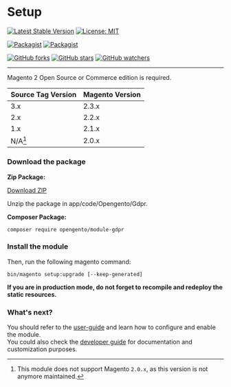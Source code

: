 # Setup

[![Latest Stable Version](https://img.shields.io/packagist/v/opengento/module-gdpr.svg?style=flat-square)](https://packagist.org/packages/opengento/module-gdpr)
[![License: MIT](https://img.shields.io/github/license/opengento/magento2-gdpr.svg?style=flat-square)](./LICENSE)

[![Packagist](https://img.shields.io/packagist/dt/opengento/module-gdpr.svg?style=flat-square)](https://packagist.org/packages/opengento/module-gdpr)
[![Packagist](https://img.shields.io/packagist/dm/opengento/module-gdpr.svg?style=flat-square)](https://packagist.org/packages/opengento/module-gdpr)

[![GitHub forks](https://img.shields.io/github/forks/opengento/magento2-gdpr.svg?style=social)](https://github.com/opengento/magento2-gdpr/network/members)
[![GitHub stars](https://img.shields.io/github/stars/opengento/magento2-gdpr.svg?style=social)](https://github.com/opengento/magento2-gdpr/stargazers)
[![GitHub watchers](https://img.shields.io/github/watchers/opengento/magento2-gdpr.svg?style=social)](https://github.com/opengento/magento2-gdpr/watchers)

___

Magento 2 Open Source or Commerce edition is required.

| Source Tag Version | Magento Version|
| :---               | :---           |
| 3.x                | 2.3.x          |
| 2.x                | 2.2.x          |
| 1.x                | 2.1.x          |
| N/A[^deprVersion]  | 2.0.x          |

[^deprVersion]: This module does not support Magento `2.0.x`, as this version is not anymore maintained.  

### Download the package

**Zip Package:**

[Download ZIP](https://github.com/opengento/magento2-gdpr/archive/master.zip)

Unzip the package in app/code/Opengento/Gdpr.

**Composer Package:**

```
composer require opengento/module-gdpr
```

### Install the module

Then, run the following magento command:

```
bin/magento setup:upgrade [--keep-generated]
```

**If you are in production mode, do not forget to recompile and redeploy the static resources.**

### What's next?

You should refer to the [user-guide](/magento2-gdpr/user-guide/) and learn how to configure and enable the module.  
You could also check the [developer guide](/magento2-gdpr/developer-guide/) for documentation and customization purposes.
